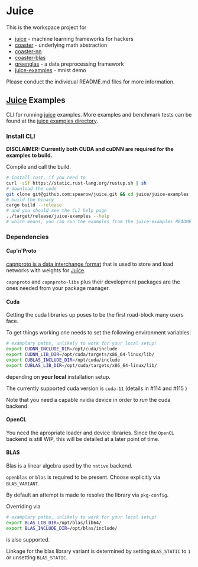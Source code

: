 # Juice

This is the workspace project for

* [juice](https://github.com/spearow/juice/blob/master/juice/README.md) - machine learning frameworks for hackers
* [coaster](https://github.com/spearow/juice/blob/master/coaster/README.md) - underlying math abstraction
* [coaster-nn](https://github.com/spearow/juice/blob/master/coaster-nn/README.md)
* [coaster-blas](https://github.com/spearow/juice/blob/master/coaster-blas/README.md)
* [greenglas](https://github.com/spearow/juice/blob/master/greenglas/README.md) - a data preprocessing framework
* [juice-examples](https://github.com/spearow/juice/blob/master/juice-examples/README.md) - mnist demo

 Please conduct the individual README.md files for more information.

## [Juice](https://github.com/spearow/juice) Examples

CLI for running [juice](https://github.com/spearow/juice) examples. More examples and benchmark tests can be found at the [juice examples directory](https://github.com/spearow/juice#examples).

### Install CLI

**DISCLAIMER: Currently both CUDA and cuDNN are required for the examples to build.**

Compile and call the build.

```bash
# install rust, if you need to
curl -sSf https://static.rust-lang.org/rustup.sh | sh
# download the code
git clone git@github.com:spearow/juice.git && cd juice/juice-examples
# build the binary
cargo build --release
# and you should see the CLI help page
../target/release/juice-examples --help
# which means, you can run the examples from the juice-examples README
```


### Dependencies

#### Cap'n'Proto

[capnproto is a data interchange format](https://capnproto.org/) that is used to store and load networks with weights for [Juice](https://github.com/spearow/juice/juice).

`capnproto` and `capnproto-libs` plus their development packages are the ones needed from your package manager.

#### Cuda

Getting the cuda libraries up poses to be the first road-block many users face.

To get things working one needs to set the following environment variables:

```zsh
# examplary paths, unlikely to work for your local setup!
export CUDNN_INCLUDE_DIR=/opt/cuda/include
export CUDNN_LIB_DIR=/opt/cuda/targets/x86_64-linux/lib/
export CUBLAS_INCLUDE_DIR=/opt/cuda/include
export CUBLAS_LIB_DIR=/opt/cuda/targets/x86_64-linux/lib/
```

depending on __your local__ installation setup.

The currently supported cuda version is `cuda-11` (details in #114 and #115 )

Note that you need a capable nvidia device in order to _run_ the cuda backend.

#### OpenCL

You need the apropriate loader and device libraries. Since the `OpenCL` backend is still WIP, this will be detailed at a later point of time.

#### BLAS

Blas is a linear algebra used by the `native` backend.

`openblas` or `blas` is required to be present. Choose explicitly via `BLAS_VARIANT`.

By default an attempt is made to resolve the library via `pkg-config`.

Overriding via

```zsh
# examplary paths, unlikely to work for your local setup!
export BLAS_LIB_DIR=/opt/blas/lib64/
export BLAS_INCLUDE_DIR=/opt/blas/include/
```

is also supported.

Linkage for the blas library variant is determined by setting `BLAS_STATIC` to `1` or unsetting `BLAS_STATIC`.
